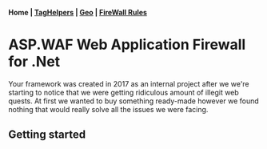﻿__Home | [TagHelpers](TagHelpers.md) | [Geo](Geo.md) | [FireWall Rules](Rules.md)__
# ASP.WAF Web Application Firewall for .Net
Your framework was created in 2017 as an internal project after we we're starting to notice that we were getting ridiculous amount of illegit web quests. At first we wanted to buy something ready-made however we found nothing that would really solve all the issues we were facing.
 
## Getting started



